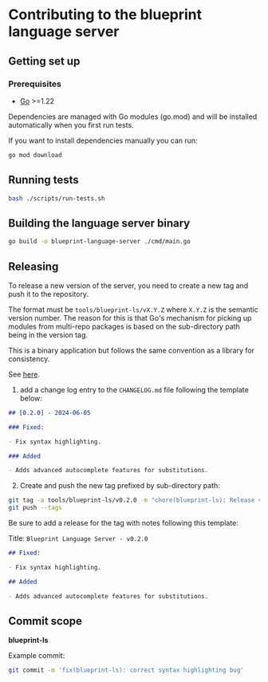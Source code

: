 # Contributing to the blueprint language server

## Getting set up

### Prerequisites

- [Go](https://golang.org/dl/) >=1.22

Dependencies are managed with Go modules (go.mod) and will be installed automatically when you first
run tests.

If you want to install dependencies manually you can run:

```bash
go mod download
```

## Running tests

```bash
bash ./scripts/run-tests.sh
```

## Building the language server binary

```bash
go build -o blueprint-language-server ./cmd/main.go
```

## Releasing

To release a new version of the server, you need to create a new tag and push it to the repository.

The format must be `tools/blueprint-ls/vX.Y.Z` where `X.Y.Z` is the semantic version number.
The reason for this is that Go's mechanism for picking up modules from multi-repo packages is based on the sub-directory path being in the version tag.

This is a binary application but follows the same convention as a library for consistency.

See [here](https://go.dev/wiki/Modules#publishing-a-release).

1. add a change log entry to the `CHANGELOG.md` file following the template below:

```markdown
## [0.2.0] - 2024-06-05

### Fixed:

- Fix syntax highlighting.

### Added

- Adds advanced autocomplete features for substitutions.
```

2. Create and push the new tag prefixed by sub-directory path:

```bash
git tag -a tools/blueprint-ls/v0.2.0 -m "chore(blueprint-ls): Release v0.2.0"
git push --tags
```

Be sure to add a release for the tag with notes following this template:

Title: `Blueprint Language Server - v0.2.0`

```markdown
## Fixed:

- Fix syntax highlighting.

## Added

- Adds advanced autocomplete features for substitutions.
```

## Commit scope

**blueprint-ls**

Example commit:

```bash
git commit -m 'fix(blueprint-ls): correct syntax highlighting bug'
```
